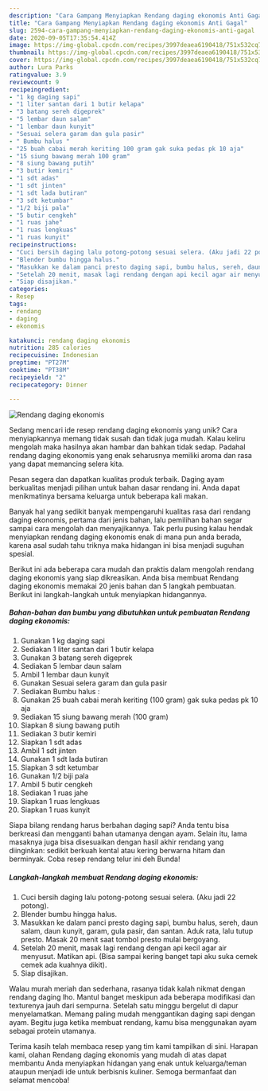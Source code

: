 ```yaml
---
description: "Cara Gampang Menyiapkan Rendang daging ekonomis Anti Gagal"
title: "Cara Gampang Menyiapkan Rendang daging ekonomis Anti Gagal"
slug: 2594-cara-gampang-menyiapkan-rendang-daging-ekonomis-anti-gagal
date: 2020-09-05T17:35:54.414Z
image: https://img-global.cpcdn.com/recipes/3997deaea6190418/751x532cq70/rendang-daging-ekonomis-foto-resep-utama.jpg
thumbnail: https://img-global.cpcdn.com/recipes/3997deaea6190418/751x532cq70/rendang-daging-ekonomis-foto-resep-utama.jpg
cover: https://img-global.cpcdn.com/recipes/3997deaea6190418/751x532cq70/rendang-daging-ekonomis-foto-resep-utama.jpg
author: Lura Parks
ratingvalue: 3.9
reviewcount: 9
recipeingredient:
- "1 kg daging sapi"
- "1 liter santan dari 1 butir kelapa"
- "3 batang sereh digeprek"
- "5 lembar daun salam"
- "1 lembar daun kunyit"
- "Sesuai selera garam dan gula pasir"
- " Bumbu halus "
- "25 buah cabai merah keriting 100 gram gak suka pedas pk 10 aja"
- "15 siung bawang merah 100 gram"
- "8 siung bawang putih"
- "3 butir kemiri"
- "1 sdt adas"
- "1 sdt jinten"
- "1 sdt lada butiran"
- "3 sdt ketumbar"
- "1/2 biji pala"
- "5 butir cengkeh"
- "1 ruas jahe"
- "1 ruas lengkuas"
- "1 ruas kunyit"
recipeinstructions:
- "Cuci bersih daging lalu potong-potong sesuai selera. (Aku jadi 22 potong)."
- "Blender bumbu hingga halus."
- "Masukkan ke dalam panci presto daging sapi, bumbu halus, sereh, daun salam, daun kunyit, garam, gula pasir, dan santan. Aduk rata, lalu tutup presto. Masak 20 menit saat tombol presto mulai bergoyang."
- "Setelah 20 menit, masak lagi rendang dengan api kecil agar air menyusut. Matikan api. (Bisa sampai kering banget tapi aku suka cemek cemek ada kuahnya dikit)."
- "Siap disajikan."
categories:
- Resep
tags:
- rendang
- daging
- ekonomis

katakunci: rendang daging ekonomis 
nutrition: 285 calories
recipecuisine: Indonesian
preptime: "PT27M"
cooktime: "PT38M"
recipeyield: "2"
recipecategory: Dinner

---
```



![Rendang daging ekonomis](https://img-global.cpcdn.com/recipes/3997deaea6190418/751x532cq70/rendang-daging-ekonomis-foto-resep-utama.jpg)

Sedang mencari ide resep rendang daging ekonomis yang unik? Cara menyiapkannya memang tidak susah dan tidak juga mudah. Kalau keliru mengolah maka hasilnya akan hambar dan bahkan tidak sedap. Padahal rendang daging ekonomis yang enak seharusnya memiliki aroma dan rasa yang dapat memancing selera kita.

Pesan segera dan dapatkan kualitas produk terbaik. Daging ayam berkualitas menjadi pilihan untuk bahan dasar rendang ini. Anda dapat menikmatinya bersama keluarga untuk beberapa kali makan.

Banyak hal yang sedikit banyak mempengaruhi kualitas rasa dari rendang daging ekonomis, pertama dari jenis bahan, lalu pemilihan bahan segar sampai cara mengolah dan menyajikannya. Tak perlu pusing kalau hendak menyiapkan rendang daging ekonomis enak di mana pun anda berada, karena asal sudah tahu triknya maka hidangan ini bisa menjadi suguhan spesial.


Berikut ini ada beberapa cara mudah dan praktis dalam mengolah rendang daging ekonomis yang siap dikreasikan. Anda bisa membuat Rendang daging ekonomis memakai 20 jenis bahan dan 5 langkah pembuatan. Berikut ini langkah-langkah untuk menyiapkan hidangannya.

<!--inarticleads1-->

##### Bahan-bahan dan bumbu yang dibutuhkan untuk pembuatan Rendang daging ekonomis:

1. Gunakan 1 kg daging sapi
1. Sediakan 1 liter santan dari 1 butir kelapa
1. Gunakan 3 batang sereh digeprek
1. Sediakan 5 lembar daun salam
1. Ambil 1 lembar daun kunyit
1. Gunakan Sesuai selera garam dan gula pasir
1. Sediakan  Bumbu halus :
1. Gunakan 25 buah cabai merah keriting (100 gram) gak suka pedas pk 10 aja
1. Sediakan 15 siung bawang merah (100 gram)
1. Siapkan 8 siung bawang putih
1. Sediakan 3 butir kemiri
1. Siapkan 1 sdt adas
1. Ambil 1 sdt jinten
1. Gunakan 1 sdt lada butiran
1. Siapkan 3 sdt ketumbar
1. Gunakan 1/2 biji pala
1. Ambil 5 butir cengkeh
1. Sediakan 1 ruas jahe
1. Siapkan 1 ruas lengkuas
1. Siapkan 1 ruas kunyit


Siapa bilang rendang harus berbahan daging sapi? Anda tentu bisa berkreasi dan mengganti bahan utamanya dengan ayam. Selain itu, lama masaknya juga bisa disesuaikan dengan hasil akhir rendang yang diinginkan: sedikit berkuah kental atau kering berwarna hitam dan berminyak. Coba resep rendang telur ini deh Bunda! 

<!--inarticleads2-->

##### Langkah-langkah membuat Rendang daging ekonomis:

1. Cuci bersih daging lalu potong-potong sesuai selera. (Aku jadi 22 potong).
1. Blender bumbu hingga halus.
1. Masukkan ke dalam panci presto daging sapi, bumbu halus, sereh, daun salam, daun kunyit, garam, gula pasir, dan santan. Aduk rata, lalu tutup presto. Masak 20 menit saat tombol presto mulai bergoyang.
1. Setelah 20 menit, masak lagi rendang dengan api kecil agar air menyusut. Matikan api. (Bisa sampai kering banget tapi aku suka cemek cemek ada kuahnya dikit).
1. Siap disajikan.


Walau murah meriah dan sederhana, rasanya tidak kalah nikmat dengan rendang daging lho. Mantul banget meskipun ada beberapa modifikasi dan texturenya jauh dari sempurna. Setelah satu minggu bergelut di dapur menyelamatkan. Memang paling mudah menggantikan daging sapi dengan ayam. Begitu juga ketika membuat rendang, kamu bisa menggunakan ayam sebagai protein utamanya. 

Terima kasih telah membaca resep yang tim kami tampilkan di sini. Harapan kami, olahan Rendang daging ekonomis yang mudah di atas dapat membantu Anda menyiapkan hidangan yang enak untuk keluarga/teman ataupun menjadi ide untuk berbisnis kuliner. Semoga bermanfaat dan selamat mencoba!
